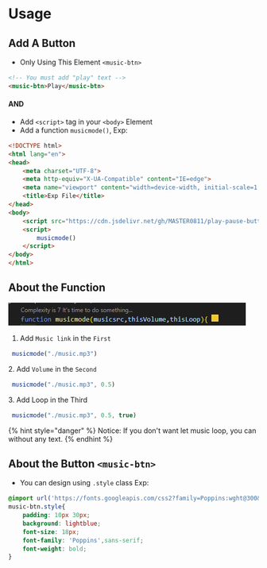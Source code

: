 # Usage

## Add A Button

* Only Using This Element `<music-btn>`

```html
<!-- You must add "play" text -->
<music-btn>Play</music-btn>
```

#### AND

* Add `<script>` tag in your `<body>` Element
* Add a function `musicmode()`, Exp:

```html
<!DOCTYPE html>
<html lang="en">
<head>
    <meta charset="UTF-8">
    <meta http-equiv="X-UA-Compatible" content="IE=edge">
    <meta name="viewport" content="width=device-width, initial-scale=1.0">
    <title>Exp File</title>
</head>
<body>
    <script src="https://cdn.jsdelivr.net/gh/MASTER0811/play-pause-button/main.js"></script>
    <script>
        musicmode()
    </script>
</body>
</html>
```

## About the Function

![](https://raw.githubusercontent.com/MASTER0811/play-pause-button/main/function.png)

1. Add `Music link` in the `First`

```javascript
 musicmode("./music.mp3")
```

&#x20;2\. Add `Volume` in the `Second`

```javascript
 musicmode("./music.mp3", 0.5)
```

&#x20;3\. Add Loop in the Third&#x20;

```javascript
 musicmode("./music.mp3", 0.5, true)
```

{% hint style="danger" %}
Notice: If you don't want let music loop, you can without any text.
{% endhint %}

## About the Button `<music-btn>`

* You can design using `.style` class Exp:

```css
@import url('https://fonts.googleapis.com/css2?family=Poppins:wght@300&display=swap');
music-btn.style{
    padding: 10px 30px;
    background: lightblue;
    font-size: 18px;
    font-family: 'Poppins',sans-serif;
    font-weight: bold;
}
```
